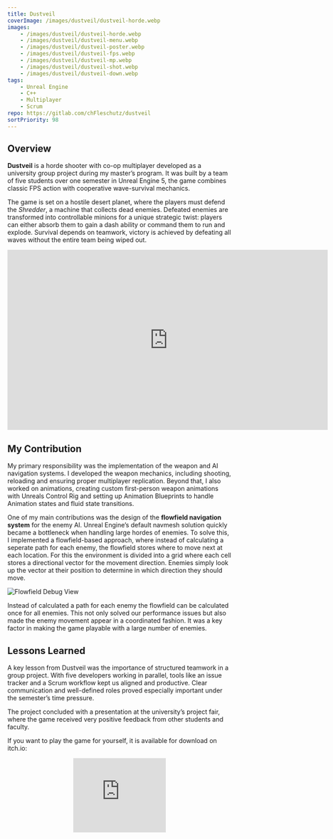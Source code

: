 ```yaml
---
title: Dustveil
coverImage: /images/dustveil/dustveil-horde.webp
images: 
    - /images/dustveil/dustveil-horde.webp
    - /images/dustveil/dustveil-menu.webp
    - /images/dustveil/dustveil-poster.webp
    - /images/dustveil/dustveil-fps.webp
    - /images/dustveil/dustveil-mp.webp
    - /images/dustveil/dustveil-shot.webp
    - /images/dustveil/dustveil-down.webp
tags: 
    - Unreal Engine
    - C++
    - Multiplayer
    - Scrum
repo: https://gitlab.com/chFleschutz/dustveil
sortPriority: 98
---
```


## Overview

**Dustveil** is a horde shooter with co-op multiplayer developed as a university group project during my master’s program. It was built by a team of five students over one semester in Unreal Engine 5, the game combines classic FPS action with cooperative wave-survival mechanics.

The game is set on a hostile desert planet, where the players must defend the *Shredder*, a machine that collects dead enemies. Defeated enemies are transformed into controllable minions for a unique strategic twist: players can either absorb them to gain a dash ability or command them to run and explode. Survival depends on teamwork, victory is achieved by defeating all waves without the entire team being wiped out.

<div style="text-align: center;">
     <iframe title="YouTube video player"
        width="720" height="405"
        src="https://www.youtube.com/embed/pLDaQ7Zkxxc"
        frameborder="0">
    </iframe> 
</div>


## My Contribution

My primary responsibility was the implementation of the weapon and AI navigation systems. I developed the weapon mechanics, including shooting, reloading and ensuring proper multiplayer replication. Beyond that, I also worked on animations, creating custom first-person weapon animations with Unreals Control Rig and setting up Animation Blueprints to handle Animation states and fluid state transitions.

One of my main contributions was the design of the **flowfield navigation system** for the enemy AI. Unreal Engine’s default navmesh solution quickly became a bottleneck when handling large hordes of enemies. To solve this, I implemented a flowfield-based approach, where instead of calculating a seperate path for each enemy, the flowfield stores where to move next at each location. For this the environment is divided into a grid where each cell stores a directional vector for the movement direction. Enemies simply look up the vector at their position to determine in which direction they should move. 

![Flowfield Debug View](/images/dustveil/flowfield.webp)

Instead of calculated a path for each enemy the flowfield can be calculated once for all enemies. This not only solved our performance issues but also made the enemy movement appear in a coordinated fashion. It was a key factor in making the game playable with a large number of enemies.


## Lessons Learned

A key lesson from Dustveil was the importance of structured teamwork in a group project. With five developers working in parallel, tools like an issue tracker and a Scrum workflow kept us aligned and productive. Clear communication and well-defined roles proved especially important under the semester’s time pressure.

The project concluded with a presentation at the university’s project fair, where the game received very positive feedback from other students and faculty.

If you want to play the game for yourself, it is available for download on itch.io:

<div style="text-align: center;">
    <iframe title="Download Dustveil" 
        width="208" height="167"
        src="https://itch.io/embed/3670355?dark=true" 
        frameborder="0">
        <a href="https://loparde.itch.io/dust-veil">
            Dust Veil by Loparde, Burger511, chFleschutz, Ruediger
        </a>
    </iframe>
</div>
